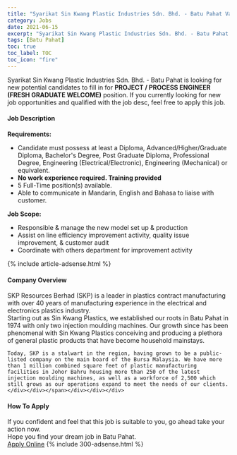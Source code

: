 ```yaml
---
title: "Syarikat Sin Kwang Plastic Industries Sdn. Bhd. - Batu Pahat Vacancies PROJECT / PROCESS ENGINEER (FRESH GRADUATE WELCOME)" 
category: Jobs 
date: 2021-06-15 
excerpt: "Syarikat Sin Kwang Plastic Industries Sdn. Bhd. - Batu Pahat is currently looking for suitable person to fill in the PROJECT / PROCESS ENGINEER (FRESH GRADUATE WELCOME) which based in Batu Pahat" 
tags: [Batu Pahat] 
toc: true 
toc_label: TOC 
toc_icon: "fire" 
--- 
```


<p>Syarikat Sin Kwang Plastic Industries Sdn. Bhd. - Batu Pahat is looking for new potential candidates to fill in for <b>PROJECT / PROCESS ENGINEER (FRESH GRADUATE WELCOME)</b> position. If you currently looking for new job opportunities and qualified with the job desc, feel free to apply this job.
</p><div><div><h4>Job Description</h4></div><div><div><span><div><p><strong>Requirements:</strong></p><ul><li>Candidate must possess at least a Diploma, Advanced/Higher/Graduate Diploma, Bachelor's Degree, Post Graduate Diploma, Professional Degree, Engineering (Electrical/Electronic), Engineering (Mechanical) or equivalent.</li><li><strong>No work experience required. Training provided</strong></li><li>5 Full-Time position(s) available.</li><li>Able to communicate in Mandarin, English and Bahasa to liaise with customer.</li></ul><p><strong>Job Scope:</strong></p><ul><li><span>Responsible &amp; manage the new model set up &amp; production</span></li><li><span>Assist on line efficiency improvement activity, quality issue improvement, &amp; customer audit</span></li><li><span>Coordinate with others department for improvement activity</span></li></ul></div></span></div></div></div> 
{% include article-adsense.html %} 
<div><div><h4>Company Overview</h4></div><div><div><span><div><div>
<div>
		SKP Resources Berhad (SKP) is a leader in plastics contract manufacturing with over 40 years of manufacturing experience in the electrical and electronics plastics industry.</div>
<div>
		Starting out as Sin Kwang Plastics, we established our roots in Batu Pahat in 1974 with only two injection moulding machines. Our growth since has been phenomenal with Sin Kwang Plastics conceiving and producing a plethora of general plastic products that have become household mainstays.</div>
	
	Today, SKP is a stalwart in the region, having grown to be a public-listed company on the main board of the Bursa Malaysia. We have more than 1 million combined square feet of plastic manufacturing facilities in Johor Bahru housing more than 250 of the latest injection moulding machines, as well as a workforce of 2,500 which still grows as our operations expand to meet the needs of our clients.</div></div></span></div></div></div> 
#### How To Apply 
If you confident and feel that this job is suitable to you, go ahead take your action now. <br/> 
Hope you find your dream job in Batu Pahat. <br/> 
<a href="https://www.jobstreet.com.my/en/job/project-process-engineer-fresh-graduate-welcome-4590791?jobId=jobstreet-my-job-4590791&" class="btn btn--info" target="_blank" rel="nofollow noopenner">Apply Online</a> 
{% include 300-adsense.html %} 